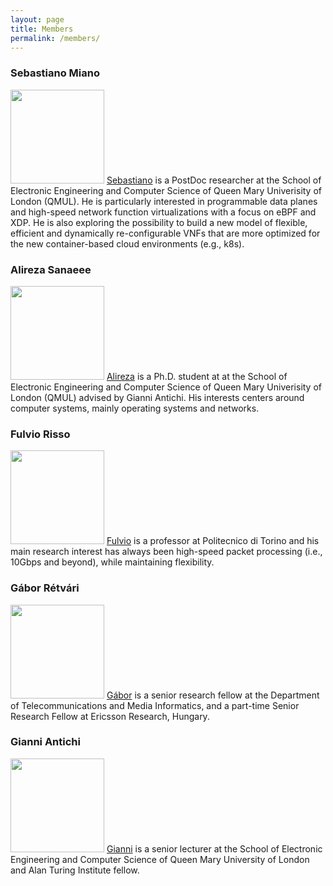 ```yaml
---
layout: page
title: Members
permalink: /members/
---
```



### Sebastiano Miano
<img src="https://sebymiano.github.io/author/sebastiano-miano/avatar_hu86a7dc17347d16542298c95f79ef7dc9_142459_270x270_fill_q90_lanczos_center.jpg" width="150" height="150"> [Sebastiano](https://sebymiano.github.io/) is a PostDoc researcher at the School of Electronic Engineering and Computer Science of Queen Mary Univerisity of London (QMUL). He is particularly interested in programmable data planes and high-speed network function virtualizations with a focus on eBPF and XDP. He is also exploring the possibility to build a new model of flexible, efficient and dynamically re-configurable VNFs that are more optimized for the new container-based cloud environments (e.g., k8s).

### Alireza Sanaeee
<img src="https://raw.githubusercontent.com/sarsanaee/jekyll-now/master/images/my_pix.jpg" width="150" height="150"> [Alireza](https://sarsanaee.github.io/) is a Ph.D. student at  at the School of Electronic Engineering and Computer Science of Queen Mary Univerisity of London (QMUL) advised by Gianni Antichi. His interests centers around computer systems, mainly operating systems and networks.

### Fulvio Risso
<img src="{{ site.baseurl }}/images/fulvio.jpeg" width="150" height="150"> [Fulvio](https://fulvio.frisso.net/) is a professor at Politecnico di Torino and his main research interest has always been high-speed packet processing (i.e., 10Gbps and beyond), while maintaining flexibility.

### Gábor Rétvári
<img src="http://lendulet.tmit.bme.hu/~retvari/retvari.portre.png" width="150" height="150"> [Gábor](http://lendulet.tmit.bme.hu/~retvari/) is a senior research fellow at the Department of Telecommunications and Media Informatics, and a part-time Senior Research Fellow at Ericsson Research, Hungary. 

### Gianni Antichi 
<img src="https://gianniantichi.github.io/img/gianni.png" width="150" height="150"> [Gianni](https://gianniantichi.github.io/) is a senior lecturer at the School of Electronic Engineering and Computer Science of Queen Mary University of London and Alan Turing Institute fellow.
